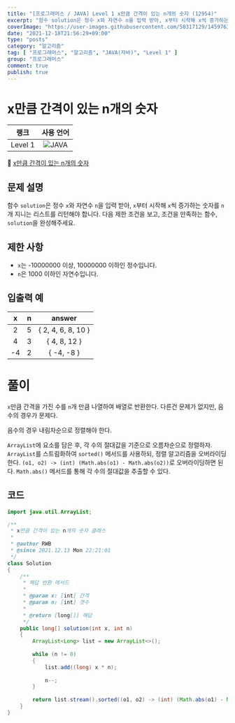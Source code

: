 ```yaml
---
title: "[프로그래머스 / JAVA] Level 1 x만큼 간격이 있는 n개의 숫자 (12954)"
excerpt: "함수 solution은 정수 x와 자연수 n을 입력 받아, x부터 시작해 x씩 증가하는 숫자를 n개 지니는 리스트를 리턴해야 합니다. 다음 제한 조건을 보고, 조건을 만족하는 함수, solution을 완성해주세요."
coverImage: "https://user-images.githubusercontent.com/50317129/145976356-6b5d1430-31c0-4c34-829e-6be8f747ab19.png"
date: "2021-12-18T21:56:29+09:00"
type: "posts"
category: "알고리즘"
tag: [ "프로그래머스", "알고리즘", "JAVA(자바)", "Level 1" ]
group: "프로그래머스"
comment: true
publish: true
---
```


# x만큼 간격이 있는 n개의 숫자

|  랭크   |                                                      사용 언어                                                      |
| :-----: | :-----------------------------------------------------------------------------------------------------------------: |
| Level 1 | ![JAVA](https://shields.io/badge/java-JDK%2011-lightgray?logo=java&style=plastic&logoColor=white&labelColor=orange) |

🔗 [x만큼 간격이 있는 n개의 숫자](https://programmers.co.kr/learn/courses/30/lessons/12954)





## 문제 설명

함수 `solution`은 정수 `x`와 자연수 `n`을 입력 받아, `x`부터 시작해 `x`씩 증가하는 숫자를 `n`개 지니는 리스트를 리턴해야 합니다. 다음 제한 조건을 보고, 조건을 만족하는 함수, `solution`을 완성해주세요.





## 제한 사항

* `x`는 -10000000 이상, 10000000 이하인 정수입니다.
* `n`은 1000 이하인 자연수입니다.





## 입출력 예

|   x   |   n   |       answer       |
| :---: | :---: | :----------------: |
|   2   |   5   | { 2, 4, 6, 8, 10 } |
|   4   |   3   |    { 4, 8, 12 }    |
|  -4   |   2   |     { -4, -8 }     |










# 풀이

`x`만큼 간격을 가진 수를 `n`개 만큼 나열하여 배열로 반환한다. 다른건 문제가 없지만, 음수의 경우가 문제다.

음수의 경우 내림차순으로 정렬해야 한다.

`ArrayList`에 요소를 담은 후, 각 수의 절대값을 기준으로 오름차순으로 정렬하자. `ArrayList`를 스트림화하여 `sorted()` 메서드를 사용하되, 정렬 알고리즘을 오버라이딩한다. `(o1, o2) -> (int) (Math.abs(o1) - Math.abs(o2))`로 오버라이딩하면 된다. `Math.abs()` 메서드를 통해 각 수의 절대값을 추출할 수 있다.





## 코드

``` java
import java.util.ArrayList;

/**
 * x만큼 간격이 있는 n개의 숫자 클래스
 *
 * @author RWB
 * @since 2021.12.13 Mon 22:21:01
 */
class Solution
{
	/**
	 * 해답 반환 메서드
	 *
	 * @param x: [int] 간격
	 * @param n: [int] 갯수
	 *
	 * @return [long[]] 해답
	 */
	public long[] solution(int x, int n)
	{
		ArrayList<Long> list = new ArrayList<>();
		
		while (n != 0)
		{
			list.add((long) x * n);
			
			n--;
		}
		
		return list.stream().sorted((o1, o2) -> (int) (Math.abs(o1) - Math.abs(o2))).mapToLong(Long::longValue).toArray();
	}
}
```